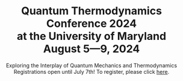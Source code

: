 ---
widget: blank
active: true
headless: false

# Order that this section appears on the page.
weight: 10

title: Quantum Thermodynamics Conference 2024 <br/> at the University of Maryland <br/> August 5—9, 2024
subtitle: "Exploring the Interplay of Quantum Mechanics and Thermodynamics <br/> Registrations open until July 7th! To register, please click [here](https://go.umd.edu/qtd2024registration)."
design:
  columns: '1'
  background:
    image: Conference2.webp
    image_darken: .6
    image_parallax: false
    image_position: bottom left
    image_size: cover
    text_color_light: true
spacing:
    padding: ['130px', '0', '20px', '0']
advanced:
  css_class: fullscreen
---